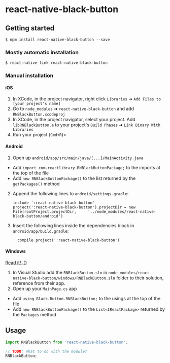 
# react-native-black-button

## Getting started

`$ npm install react-native-black-button --save`

### Mostly automatic installation

`$ react-native link react-native-black-button`

### Manual installation


#### iOS

1. In XCode, in the project navigator, right click `Libraries` ➜ `Add Files to [your project's name]`
2. Go to `node_modules` ➜ `react-native-black-button` and add `RNBlackButton.xcodeproj`
3. In XCode, in the project navigator, select your project. Add `libRNBlackButton.a` to your project's `Build Phases` ➜ `Link Binary With Libraries`
4. Run your project (`Cmd+R`)<

#### Android

1. Open up `android/app/src/main/java/[...]/MainActivity.java`
  - Add `import com.reactlibrary.RNBlackButtonPackage;` to the imports at the top of the file
  - Add `new RNBlackButtonPackage()` to the list returned by the `getPackages()` method
2. Append the following lines to `android/settings.gradle`:
  	```
  	include ':react-native-black-button'
  	project(':react-native-black-button').projectDir = new File(rootProject.projectDir, 	'../node_modules/react-native-black-button/android')
  	```
3. Insert the following lines inside the dependencies block in `android/app/build.gradle`:
  	```
      compile project(':react-native-black-button')
  	```

#### Windows
[Read it! :D](https://github.com/ReactWindows/react-native)

1. In Visual Studio add the `RNBlackButton.sln` in `node_modules/react-native-black-button/windows/RNBlackButton.sln` folder to their solution, reference from their app.
2. Open up your `MainPage.cs` app
  - Add `using Black.Button.RNBlackButton;` to the usings at the top of the file
  - Add `new RNBlackButtonPackage()` to the `List<IReactPackage>` returned by the `Packages` method


## Usage
```javascript
import RNBlackButton from 'react-native-black-button';

// TODO: What to do with the module?
RNBlackButton;
```
  